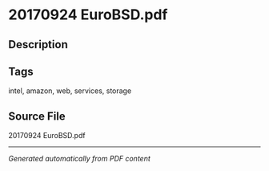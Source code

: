# 20170924 EuroBSD.pdf

## Description

## Tags
intel, amazon, web, services, storage

## Source File
20170924 EuroBSD.pdf

---
*Generated automatically from PDF content*
